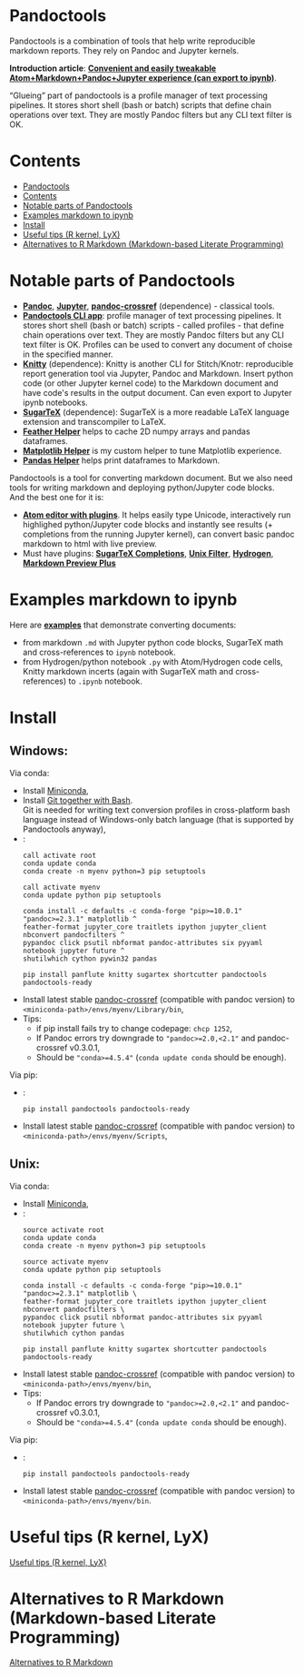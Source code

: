# Pandoctools

Pandoctools is a combination of tools that help write reproducible markdown reports. They rely on Pandoc and Jupyter kernels.

**Introduction article**: [**Convenient and easily tweakable Atom+Markdown+Pandoc+Jupyter experience (can export to ipynb)**](https://github.com/kiwi0fruit/pandoctools/blob/master/atom_jupyter_pandoc_markdown.md).

“Glueing” part of pandoctools is a profile manager of text processing pipelines. It stores short shell (bash or batch) scripts that define chain operations over text. They are mostly Pandoc filters but any CLI text filter is OK.


# Contents

* [Pandoctools](#pandoctools)
* [Contents](#contents)
* [Notable parts of Pandoctools](#notable-parts-of-pandoctools)
* [Examples markdown to ipynb](#examples-markdown-to-ipynb)
* [Install](#install)
* [Useful tips (R kernel, LyX)](#useful-tips-r-kernel-lyx)
* [Alternatives to R Markdown (Markdown-based Literate Programming)](#alternatives-to-r-markdown-markdown-based-literate-programming)


# Notable parts of Pandoctools

* [**Pandoc**](https://pandoc.org/), [**Jupyter**](http://jupyter.org/), [**pandoc-crossref**](https://github.com/lierdakil/pandoc-crossref) (dependence) - classical tools.
* [**Pandoctools CLI app**](https://github.com/kiwi0fruit/pandoctools/tree/master/pandoctools/cli): profile manager of text processing pipelines. It stores short shell (bash or batch) scripts - called profiles - that define chain operations over text. They are mostly Pandoc filters but any CLI text filter is OK. Profiles can be used to convert any document of choise in the specified manner.
* [**Knitty**](https://github.com/kiwi0fruit/knitty) (dependence): Knitty is another CLI for Stitch/Knotr: reproducible report generation tool via Jupyter, Pandoc and Markdown. Insert python code (or other Jupyter kernel code) to the Markdown document and have code's results in the output document. Can even export to Jupyter ipynb notebooks.
* [**SugarTeX**](https://github.com/kiwi0fruit/sugartex) (dependence): SugarTeX is a more readable LaTeX language extension and transcompiler to LaTeX.
* [**Feather Helper**](https://github.com/kiwi0fruit/pandoctools/blob/master/pandoctools/feather) helps to cache 2D numpy arrays and pandas dataframes.
* [**Matplotlib Helper**](https://github.com/kiwi0fruit/pandoctools/blob/master/pandoctools/matplotlib) is my custom helper to tune Matplotlib experience.
* [**Pandas Helper**](https://github.com/kiwi0fruit/pandoctools/blob/master/pandoctools/pandas) helps print dataframes to Markdown.

Pandoctools is a tool for converting markdown document. But we also need tools for writing markdown and deploying python/Jupyter code blocks.  
And the best one for it is:

* [**Atom editor with plugins**](https://github.com/kiwi0fruit/pandoctools/blob/master/atom.md). It helps easily type Unicode, interactively run highlighed python/Jupyter code blocks and instantly see results (+ completions from the running Jupyter kernel), can convert basic pandoc markdown to html with live preview.
* Must have plugins: [**SugarTeX Completions**](https://github.com/kiwi0fruit/pandoctools/blob/master/atom.md#sugartex-completions), [**Unix Filter**](https://github.com/kiwi0fruit/pandoctools/blob/master/atom.md#unix-filter), [**Hydrogen**](https://github.com/kiwi0fruit/pandoctools/blob/master/atom.md#hydrogen), [**Markdown Preview Plus**](https://github.com/kiwi0fruit/pandoctools/blob/master/atom.md#markdown-preview-plus)


# Examples markdown to ipynb

Here are [**examples**](https://github.com/kiwi0fruit/pandoctools/blob/master/examples) that demonstrate converting documents:

* from markdown `.md` with Jupyter python code blocks, SugarTeX math and cross-references to `ipynb` notebook.
* from Hydrogen/python notebook `.py` with Atom/Hydrogen code cells, Knitty markdown incerts (again with SugarTeX math and cross-references) to `.ipynb` notebook.


# Install

## Windows:

Via conda:

* Install [Miniconda](https://conda.io/miniconda.html),
* Install [Git together with Bash](https://git-scm.com/downloads).  
  Git is needed for writing text conversion profiles in cross-platform bash language instead of Windows-only batch language (that is supported by Pandoctools anyway),
* :
  ```
  call activate root
  conda update conda
  conda create -n myenv python=3 pip setuptools

  call activate myenv
  conda update python pip setuptools

  conda install -c defaults -c conda-forge "pip>=10.0.1" "pandoc>=2.3.1" matplotlib ^
  feather-format jupyter_core traitlets ipython jupyter_client nbconvert pandocfilters ^
  pypandoc click psutil nbformat pandoc-attributes six pyyaml notebook jupyter future ^
  shutilwhich cython pywin32 pandas

  pip install panflute knitty sugartex shortcutter pandoctools pandoctools-ready
  ```
* Install latest stable [pandoc-crossref](https://github.com/lierdakil/pandoc-crossref/releases) (compatible with pandoc version) to `<miniconda-path>/envs/myenv/Library/bin`,
* Tips:
  - if pip install fails try to change codepage: `chcp 1252`, 
  - If Pandoc errors try downgrade to `"pandoc>=2.0,<2.1"` and pandoc-crossref v0.3.0.1,
  - Should be `"conda>=4.5.4"` (`conda update conda` should be enough).


Via pip:

* :
  ```
  pip install pandoctools pandoctools-ready
  ```
* Install latest stable [pandoc-crossref](https://github.com/lierdakil/pandoc-crossref/releases) (compatible with pandoc version) to `<miniconda-path>/envs/myenv/Scripts`,


## Unix:

Via conda:

* Install [Miniconda](https://conda.io/miniconda.html),
* :
  ```
  source activate root
  conda update conda
  conda create -n myenv python=3 pip setuptools

  source activate myenv
  conda update python pip setuptools

  conda install -c defaults -c conda-forge "pip>=10.0.1" "pandoc>=2.3.1" matplotlib \
  feather-format jupyter_core traitlets ipython jupyter_client nbconvert pandocfilters \
  pypandoc click psutil nbformat pandoc-attributes six pyyaml notebook jupyter future \
  shutilwhich cython pandas

  pip install panflute knitty sugartex shortcutter pandoctools pandoctools-ready
  ```
* Install latest stable [pandoc-crossref](https://github.com/lierdakil/pandoc-crossref/releases) (compatible with pandoc version) to `<miniconda-path>/envs/myenv/bin`,
* Tips:
  - If Pandoc errors try downgrade to `"pandoc>=2.0,<2.1"` and pandoc-crossref v0.3.0.1,
  - Should be `"conda>=4.5.4"` (`conda update conda` should be enough).


Via pip:

* :
  ```
  pip install pandoctools pandoctools-ready
  ```
* Install latest stable [pandoc-crossref](https://github.com/lierdakil/pandoc-crossref/releases) (compatible with pandoc version) to `<miniconda-path>/envs/myenv/bin`.


# Useful tips (R kernel, LyX)

[Useful tips (R kernel, LyX)](https://github.com/kiwi0fruit/pandoctools/blob/master/tips.md)


# Alternatives to R Markdown (Markdown-based Literate Programming)

[Alternatives to R Markdown](https://github.com/kiwi0fruit/pandoctools/blob/master/alternatives_to_r_markdown.md)
